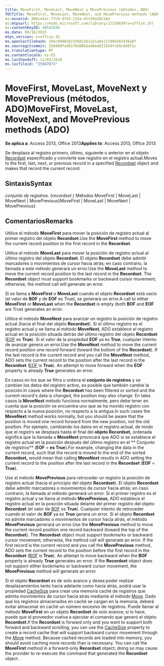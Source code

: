 ```yaml
---
title: MoveFirst, MoveLast, MoveNext y MovePrevious (métodos, ADO)
TOCTitle: MoveFirst, MoveLast, MoveNext, and MovePrevious methods (ADO)
ms:assetid: d04ce41c-77c9-df42-115a-65c50a38518a
ms:mtpsurl: https://msdn.microsoft.com/library/JJ250039(v=office.15)
ms:contentKeyID: 48547836
ms.date: 09/18/2015
mtps_version: v=office.15
ms.openlocfilehash: 2bbc9998102356622b1a31a8411fd9e502436a8f
ms.sourcegitcommit: 558d09fad81f8d80b5ad0edd21934fc09c098f2c
ms.translationtype: MT
ms.contentlocale: es-ES
ms.lasthandoff: 11/03/2018
ms.locfileid: "25947073"
---
```

# <a name="movefirst-movelast-movenext-and-moveprevious-methods-ado"></a><span data-ttu-id="1a78e-102">MoveFirst, MoveLast, MoveNext y MovePrevious (métodos, ADO)</span><span class="sxs-lookup"><span data-stu-id="1a78e-102">MoveFirst, MoveLast, MoveNext, and MovePrevious methods (ADO)</span></span>


<span data-ttu-id="1a78e-103">**Se aplica a**: Access 2013, Office 2013</span><span class="sxs-lookup"><span data-stu-id="1a78e-103">**Applies to**: Access 2013, Office 2013</span></span>

<span data-ttu-id="1a78e-104">Se desplaza al registro primero, último, siguiente o anterior en el objeto [Recordset](recordset-object-ado.md) especificado y convierte ese registro en el registro actual.</span><span class="sxs-lookup"><span data-stu-id="1a78e-104">Moves to the first, last, next, or previous record in a specified [Recordset](recordset-object-ado.md) object and makes that record the current record.</span></span>

## <a name="syntax"></a><span data-ttu-id="1a78e-105">Sintaxis</span><span class="sxs-lookup"><span data-stu-id="1a78e-105">Syntax</span></span>

<span data-ttu-id="1a78e-106">*conjunto de registros*. {</span><span class="sxs-lookup"><span data-stu-id="1a78e-106">*recordset*.{</span></span> <span data-ttu-id="1a78e-107">Métodos MoveFirst | MoveLast | MoveNext | MovePrevious}</span><span class="sxs-lookup"><span data-stu-id="1a78e-107">MoveFirst | MoveLast | MoveNext | MovePrevious}</span></span>

## <a name="remarks"></a><span data-ttu-id="1a78e-108">Comentarios</span><span class="sxs-lookup"><span data-stu-id="1a78e-108">Remarks</span></span>

<span data-ttu-id="1a78e-109">Utilice el método **MoveFirst** para mover la posición de registro actual al primer registro del objeto **Recordset**.</span><span class="sxs-lookup"><span data-stu-id="1a78e-109">Use the **MoveFirst** method to move the current record position to the first record in the **Recordset**.</span></span>

<span data-ttu-id="1a78e-p102">Utilice el método **MoveLast** para mover la posición de registro actual al último registro del objeto **Recordset**. El objeto **Recordset** debe admitir marcadores o movimientos de cursor hacia atrás; en caso contrario, la llamada a este método generará un error.</span><span class="sxs-lookup"><span data-stu-id="1a78e-p102">Use the **MoveLast** method to move the current record position to the last record in the **Recordset**. The **Recordset** object must support bookmarks or backward cursor movement; otherwise, the method call will generate an error.</span></span>

<span data-ttu-id="1a78e-112">Si se llama a **MoveFirst** o **MoveLast** cuando el objeto **Recordset** está vacío (el valor de **BOF** y de **EOF** es True), se generará un error.</span><span class="sxs-lookup"><span data-stu-id="1a78e-112">A call to either **MoveFirst** or **MoveLast** when the **Recordset** is empty (both **BOF** and **EOF** are True) generates an error.</span></span>

<span data-ttu-id="1a78e-p103">Utilice el método **MoveNext** para avanzar un registro la posición de registro actual (hacia el final del objeto **Recordset**). Si el último registro es el registro actual y se llama al método **MoveNext**, ADO establece el registro actual en la posición situada detrás del último registro del objeto **Recordset** ([EOF](bof-eof-properties-ado.md) es **True**). Si el valor de la propiedad **EOF** ya es **True**, cualquier intento de avanzar genera un error.</span><span class="sxs-lookup"><span data-stu-id="1a78e-p103">Use the **MoveNext** method to move the current record position one record forward (toward the bottom of the **Recordset**). If the last record is the current record and you call the **MoveNext** method, ADO sets the current record to the position after the last record in the **Recordset** ([EOF](bof-eof-properties-ado.md) is **True**). An attempt to move forward when the **EOF** property is already **True** generates an error.</span></span>

<span data-ttu-id="1a78e-116">En casos en los que se filtra u ordena el **conjunto de registros** y se cambian los datos del registro activo, es posible que también cambie la posición.</span><span class="sxs-lookup"><span data-stu-id="1a78e-116">In cases where the **Recordset** has been filtered or sorted and the current record's data is changed, the position may also change.</span></span> <span data-ttu-id="1a78e-117">En tales casos la **MoveNext** método funciona normalmente, pero debe tener en cuenta que la posición se encuentra uno que se ha movido registro con respecto a la nueva posición, no respecto a la antigua.</span><span class="sxs-lookup"><span data-stu-id="1a78e-117">In such cases the **MoveNext** method works normally, but you should be aware that the position is moved one record forward from the new position, not the old position.</span></span> <span data-ttu-id="1a78e-118">Por ejemplo, cambiando los datos en el registro actual, de modo que el registro se desplaza hasta el final del **objeto Recordset,** ordenada significa que la llamada a **MoveNext** provocará que ADO si se establece el registro actual en la posición después del último registro en el \*\* Conjunto de registros\*\* (**EOF** = **es True**).</span><span class="sxs-lookup"><span data-stu-id="1a78e-118">For example, changing the data in the current record, such that the record is moved to the end of the sorted **Recordset,** would mean that calling **MoveNext** results in ADO setting the current record to the position after the last record in the **Recordset** (**EOF** = **True**).</span></span>

<span data-ttu-id="1a78e-p105">Use el método **MovePrevious** para retroceder un registro la posición de registro actual (hacia el principio del objeto **Recordset**). El objeto **Recordset** debe admitir marcadores o movimientos de cursor hacia atrás; en caso contrario, la llamada al método generará un error. Si el primer registro es el registro actual y se llama al método **MovePrevious**, ADO establece el registro actual en la posición situada delante del primer registro del objeto **Recordset** (el valor de [BOF](bof-eof-properties-ado.md) es **True**). Cualquier intento de retroceder cuando el valor de **BOF** ya es **True** genera un error. Si el objeto **Recordset** no admite marcadores o movimientos de cursor hacia atrás, el método **MovePrevious** generará un error.</span><span class="sxs-lookup"><span data-stu-id="1a78e-p105">Use the **MovePrevious** method to move the current record position one record backward (toward the top of the **Recordset**). The **Recordset** object must support bookmarks or backward cursor movement; otherwise, the method call will generate an error. If the first record is the current record and you call the **MovePrevious** method, ADO sets the current record to the position before the first record in the **Recordset** ([BOF](bof-eof-properties-ado.md) is **True**). An attempt to move backward when the **BOF** property is already **True** generates an error. If the **Recordset** object does not support either bookmarks or backward cursor movement, the **MovePrevious** method will generate an error.</span></span>

<span data-ttu-id="1a78e-p106">Si el objeto **Recordset** es de solo avance y desea poder realizar desplazamientos tanto hacia adelante como hacia atrás, podrá usar la propiedad [CacheSize](cachesize-property-ado.md) para crear una memoria caché de registros que admita movimientos de cursor hacia atrás mediante el método [Move](move-method-ado.md). Dado que los registros almacenados en caché se cargan en la memoria, deberá evitar almacenar en caché un número excesivo de registros. Puede llamar al método **MoveFirst** en un objeto **Recordset** de solo avance; si lo hace, puede que el proveedor vuelva a ejecutar el comando que generó el objeto **Recordset**.</span><span class="sxs-lookup"><span data-stu-id="1a78e-p106">If the **Recordset** is forward only and you want to support both forward and backward scrolling, you can use the [CacheSize](cachesize-property-ado.md) property to create a record cache that will support backward cursor movement through the [Move](move-method-ado.md) method. Because cached records are loaded into memory, you should avoid caching more records than is necessary. You can call the **MoveFirst** method in a forward-only **Recordset** object; doing so may cause the provider to re-execute the command that generated the **Recordset** object.</span></span>

